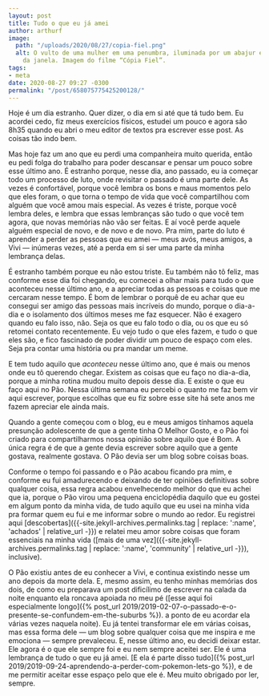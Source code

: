 ```yaml
---
layout: post
title: Tudo o que eu já amei
author: arthurf
image:
  path: "/uploads/2020/08/27/copia-fiel.png"
  alt: O vulto de uma mulher em uma penumbra, iluminada por um abajur e pelo reflexo
    da janela. Imagem do filme “Cópia Fiel”.
tags:
- meta
date: 2020-08-27 09:27 -0300
permalink: "/post/658075775425200128/"
---
```

Hoje é um dia estranho. Quer dizer, o dia em si até que tá tudo bem. Eu acordei cedo, fiz meus exercícios físicos, estudei um pouco e agora são 8h35 quando eu abri o meu editor de textos pra escrever esse post. As coisas tão indo bem.

Mas hoje faz um ano que eu perdi uma companheira muito querida, então eu pedi folga do trabalho para poder descansar e pensar um pouco sobre esse último ano. É estranho porque, nesse dia, ano passado, eu ia começar todo um processo de luto, onde revisitar o passado é uma parte dele. As vezes é confortável, porque você lembra os bons e maus momentos pelo que eles foram, o que torna o tempo de vida que você compartilhou com alguém que você amou mais especial. As vezes é triste, porque você lembra deles, e lembra que essas lembranças são tudo o que você tem agora, que novas memórias não vão ser feitas. E aí você perde aquele alguém especial de novo, e de novo e de novo. Pra mim, parte do luto é aprender a perder as pessoas que eu amei — meus avós, meus amigos, a Vivi — inúmeras vezes, até a perda em si ser uma parte da minha lembrança delas.

É estranho também porque eu não estou triste. Eu também não tô feliz, mas conforme esse dia foi chegando, eu comecei a olhar mais para tudo o que aconteceu nesse último ano, e a apreciar todas as pessoas e coisas que me cercaram nesse tempo. É bom de lembrar o porquê de eu achar que eu consegui ser amigo das pessoas mais incríveis do mundo, porque o dia-a-dia e o isolamento dos últimos meses me faz esquecer. Não é exagero quando eu falo isso, não. Seja os que eu falo todo o dia, ou os que eu só retomei contato recentemente. Eu vejo tudo o que eles fazem, e tudo o que eles são, e fico fascinado de poder dividir um pouco de espaço com eles. Seja pra contar uma história ou pra mandar um meme.

E tem tudo aquilo que *aconteceu* nesse último ano, que é mais ou menos onde eu tô querendo chegar. Existem as coisas que eu faço no dia-a-dia, porque a minha rotina mudou muito depois desse dia. E existe o que eu faço aqui no Pão. Nessa última semana eu percebi o quanto me faz bem vir aqui escrever, porque escolhas que eu fiz sobre esse site há sete anos me fazem apreciar ele ainda mais.

Quando a gente começou com o blog, eu e meus amigos tínhamos aquela presunção adolescente de que a gente tinha O Melhor Gosto, e o Pão foi criado para compartilharmos nossa opinião sobre aquilo que é Bom. A única regra é de que a gente devia escrever sobre aquilo que a gente gostava, realmente gostava. O Pão devia ser um blog sobre coisas boas.

Conforme o tempo foi passando e o Pão acabou ficando pra mim, e conforme eu fui amadurecendo e deixando de ter opiniões definitivas sobre qualquer coisa, essa regra acabou envelhecendo melhor do que eu achei que ia, porque o Pão virou uma pequena enciclopédia daquilo que eu gostei em algum ponto da minha vida, de tudo aquilo que eu usei na minha vida pra formar quem eu fui e me informar sobre o mundo ao redor. Eu registrei aqui [descobertas]({{-site.jekyll-archives.permalinks.tag | replace: ':name', 'achados' | relative_url -}}) e relatei meu amor sobre coisas que foram essenciais na minha vida ([mais de uma vez]({{-site.jekyll-archives.permalinks.tag | replace: ':name', 'community' | relative_url -}}), inclusive).

O Pão existiu antes de eu conhecer a Vivi, e continua existindo nesse um ano depois da morte dela. E, mesmo assim, eu tenho minhas memórias dos dois, de como eu preparava um post dificílimo de escrever na calada da noite enquanto ela roncava apoiada no meu pé ([esse aqui foi especialmente longo]({% post_url 2019/2019-02-07-o-passado-e-o-presente-se-confundem-em-the-suburbs %}). a ponto de eu acordar ela várias vezes naquela noite). Eu já tentei transformar ele em várias coisas, mas essa forma dele — um blog sobre qualquer coisa que me inspira e me emociona — sempre prevaleceu. E, nesse último ano, eu decidi deixar estar. Ele agora é o que ele sempre foi e eu nem sempre aceitei ser. Ele é uma lembrança de tudo o que eu já amei. [E ela é parte disso tudo]({% post_url 2019/2019-09-24-aprendendo-a-perder-com-pokemon-lets-go %}), e de me permitir aceitar esse espaço pelo que ele é. Meu muito obrigado por ler, sempre.
